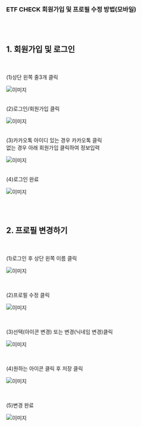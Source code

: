 ### **ETF CHECK 회원가입 및 프로필 수정 방법(모바일)**
<br>
<br>
  
  ## **1. 회원가입 및 로그인**
  <br>
  <br>
  (1)상단 왼쪽 줄3개 클릭 <br>
  
  ![이미지](./로그인1_채효신.jpg)
  
  <br>
  (2)로그인/회원가입 클릭
  
  ![이미지](./로그인2_채효신.jpg)
  
  <br>
  (3)카카오톡 아이디 있는 경우 카카오톡 클릭
  <br> 없는 경우 아래 회원가입 클릭하여 정보입력
  
  ![이미지](./로그인3_채효신.jpg)
  
  <br>
  (4)로그인 완료
  
  ![이미지](./로그인4_채효신.jpg)
  
  <br>
  <br>
   
  ## **2. 프로필 변경하기**
  <br>
  <br>
  (1)로그인 후 상단 왼쪽 이름 클릭 
  
  ![이미지](./로그인4_채효신.jpg)
  
  <br>
  
  (2)프로필 수정 클릭 
  
  ![이미지](./로그인5_채효신.jpg)
  
  <br>
  
  (3)선택(아이콘 변경) 또는 변경(닉네임 변경)클릭 
  
  ![이미지](./로그인6_채효신.jpg)
  
  <br>
  
  (4)원하는 아이콘 클릭 후 저장 클릭
  
  ![이미지](./로그인7_채효신.jpg)
  
  <br>
  
  (5)변경 완료 
  
  ![이미지](./로그인8_채효신.jpg)
  
  <br>
